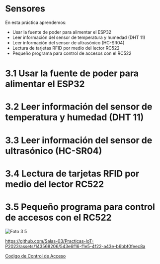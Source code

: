 # Sensores
En esta práctica aprendemos:
- Usar la fuente de poder para alimentar el ESP32
- Leer información del sensor de temperatura y humedad (DHT 11)
- Leer información del sensor de ultrasónico (HC-SR04)
- Lectura de tarjetas RFID por medio del lector RC522
- Pequeño programa para control de accesos con el RC522

# 3.1 Usar la fuente de poder para alimentar el ESP32

# 3.2 Leer información del sensor de temperatura y humedad (DHT 11)

# 3.3 Leer información del sensor de ultrasónico (HC-SR04)

# 3.4 Lectura de tarjetas RFID por medio del lector RC522

# 3.5 Pequeño programa para control de accesos con el RC522

![Foto 3 5](https://github.com/Salas-03/Practicas-IoT-P2023/assets/143568206/e7be7b61-cee7-47bc-98d6-e99d56738fba)

https://github.com/Salas-03/Practicas-IoT-P2023/assets/143568206/543e6f16-f1e5-4f22-a43e-b6bbf0feec8a

[Codigo de Control de Acceso](CodigoCA.ino)
